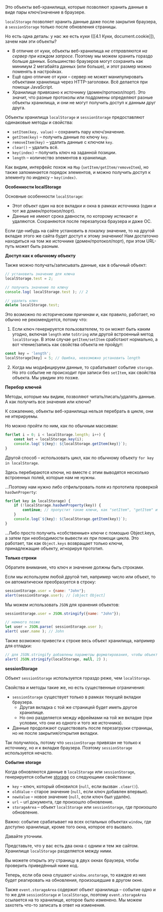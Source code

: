 Это объекты веб-хранилища, которые позволяют хранить данные в виде пары ключ/значение в браузере.

`localStorage` позволяет хранить данные даже после закрытия браузера, а `sessionStorage` только после обновления страницы.

Но есть одна деталь: у нас же есть куки ([[4.1 Куки, document.cookie]]), зачем нам эти объекты?

-   В отличие от куки, объекты веб-хранилища *не отправляются на сервер при каждом запросе*. Поэтому мы можем хранить гораздо больше данных. Большинство браузеров могут сохранить как минимум 2 мегабайта данных (или больше), и этот размер можно поменять в настройках.
-   Ещё одно отличие от куки – сервер не может манипулировать объектами хранилища через HTTP-заголовки. Всё делается при помощи JavaScript.
-   Хранилище привязано к источнику (домен/протокол/порт). Это значит, что разные протоколы или поддомены определяют разные объекты хранилища, и они не могут получить доступ к данным друг друга.

Объекты хранилища `localStorage` и `sessionStorage` предоставляют одинаковые методы и свойства:
-   `setItem(key, value)` – сохранить пару ключ/значение.
-   `getItem(key)` – получить данные по ключу `key`.
-   `removeItem(key)` – удалить данные с ключом `key`.
-   `clear()` – удалить всё.
-   `key(index)` – получить ключ на заданной позиции.
-   `length` – количество элементов в хранилище.

Как видим, интерфейс похож на `Map` (`setItem/getItem/removeItem`), но также запоминается порядок элементов, и можно получить доступ к элементу по индексу – `key(index)`.

**Особенности localStorage**

Основные особенности `localStorage`:

-   Этот объект один на все вкладки и окна в рамках источника (один и тот же домен/протокол/порт).
-   Данные не имеют срока давности, по которому истекают и удаляются. Сохраняются после перезапуска браузера и даже ОС.

Если где-нибудь на сайте установить в локалку значение, то на другой вкладке этого же сайта будет доступ к этому значению! Нам достаточно находиться на том же источнике (домен/протокол/порт), при этом URL-путь может быть разным.

**Доступ как к обычному объекту**

Также можно получать/записывать данные, как в обычный объект:
```js
// установить значение для ключа 
localStorage.test = 2;

// получить значение по ключу 
console.log( localStorage.test ); // 2

// удалить ключ 
delete localStorage.test;
```

Это возможно по историческим причинам и, как правило, работает, но обычно не рекомендуется, потому что:

1.  Если ключ генерируется пользователем, то он может быть каким угодно, включая `length` или `toString` или другой встроенный метод `localStorage`. В этом случае `getItem/setItem` сработают нормально, а вот чтение/запись как свойства объекта не пройдут:
```js
const key = 'length';
localStorage[key] = 5; // Ошибка, невозможно установить length
```

2. Когда мы модифицируем данные, то срабатывает событие `storage`. Но это событие не происходит при записи без `setItem`, как свойства объекта. Мы увидим это позже.

**Перебор ключей**

Методы, которые мы видим, позволяют читать/писать/удалять данные. А как получить все значения или ключи?

К сожалению, объекты веб-хранилища нельзя перебрать в цикле, они не итерируемы.

Но можно пройти по ним, как по обычным массивам:
```js
for(let i = 0; i < localStorage.length; i++) {
	const ket = localStorage.key(i);
	console.log(`${key}: ${localStorage.getItem(key)}`);
}
```

Другой способ – использовать цикл, как по обычному объекту `for key in localStorage`.

Здесь перебираются ключи, но вместе с этим выводятся несколько встроенных полей, которые нам не нужны.

…Поэтому нам нужно либо отфильтровать поля из прототипа проверкой `hasOwnProperty`:
```js
for(let key in localStorage) { 
	if (!localStorage.hasOwnProperty(key)) {
		continue; // пропустит такие ключи, как "setItem", "getItem" и так далее 
	}
	console.log(`${key}: ${localStorage.getItem(key)}`); 
}
```

…Либо просто получить «собственные» ключи с помощью Object.keys, а затем при необходимости вывести их при помощи цикла. Это работает, так как `Object.keys` возвращает только ключи, принадлежащие объекту, игнорируя прототип. 

**Только строки**

Обратите внимание, что ключ и значение должны быть строками.

Если мы используем любой другой тип, например число или объект, то он автоматически преобразуется в строку:
```js
sessionStorage.user = {name: "John"};
alert(sessionStorage.user); // [object Object]
```

Мы можем использовать `JSON` для хранения объектов:
```js
sessionStorage.user = JSON.stringify({name: "John"}); 

// немного позже 
let user = JSON.parse( sessionStorage.user ); 
alert( user.name ); // John
```

Также возможно привести к строке весь объект хранилища, например для отладки:
```js
// для JSON.stringify добавлены параметры форматирования, чтобы объект выглядел лучше 
alert( JSON.stringify(localStorage, null, 2) );
```

**sessionStorage**

Объект `sessionStorage` используется гораздо реже, чем `localStorage`.

Свойства и методы такие же, но есть существенные ограничения:

-   `sessionStorage` существует только в рамках текущей вкладки браузера.
    -   Другая вкладка с той же страницей будет иметь другое хранилище.
    -   Но оно разделяется между ифреймами на той же вкладке (при условии, что они из одного и того же источника).
-   Данные продолжают существовать после перезагрузки страницы, но не после закрытия/открытия вкладки.

Так получилось, потому что `sessionStorage` привязан не только к источнику, но и к вкладке браузера. Поэтому `sessionStorage` используется нечасто.

**Событие storage**

Когда обновляются данные в `localStorage` или `sessionStorage`, генерируется событие [storage](https://html.spec.whatwg.org/multipage/webstorage.html#the-storageevent-interface) со следующими свойствами:

-   `key` – ключ, который обновился (`null`, если вызван `.clear()`).
-   `oldValue` – старое значение (`null`, если ключ добавлен впервые).
-   `newValue` – новое значение (`null`, если ключ был удалён).
-   `url` – url документа, где произошло обновление.
-   `storageArea` – объект `localStorage` или `sessionStorage`, где произошло обновление.

Важно: событие срабатывает на всех остальных объектах `window`, где доступно хранилище, кроме того окна, которое его вызвало.

Давайте уточним.

Представьте, что у вас есть два окна с одним и тем же сайтом. Хранилище `localStorage` разделяется между ними.

Вы можете открыть эту страницу в двух окнах браузера, чтобы проверить приведённый ниже код.

Теперь, если оба окна слушают `window.onstorage`, то каждое из них будет реагировать на обновления, произошедшие в другом окне.

Также `event.storageArea` содержит объект хранилища – событие одно и то же для `sessionStorage` и `localStorage`, поэтому `event.storageArea` ссылается на то хранилище, которое было изменено. Мы можем захотеть что-то записать в ответ на изменения.